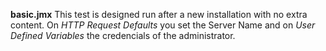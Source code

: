 **basic.jmx**
This test is designed run after a new installation with no extra content. On *HTTP Request Defaults* you set the Server Name and on *User Defined Variables* the credencials of the administrator.
